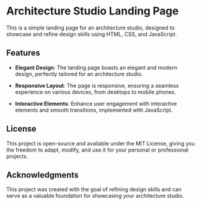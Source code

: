 # Architecture Studio Landing Page

This is a simple landing page for an architecture studio, designed to showcase and refine design skills using HTML, CSS, and JavaScript.

## Features

- **Elegant Design**: The landing page boasts an elegant and modern design, perfectly tailored for an architecture studio.

- **Responsive Layout**: The page is responsive, ensuring a seamless experience on various devices, from desktops to mobile phones.

- **Interactive Elements**: Enhance user engagement with interactive elements and smooth transitions, implemented with JavaScript.


## License

This project is open-source and available under the MIT License, giving you the freedom to adapt, modify, and use it for your personal or professional projects.

## Acknowledgments

This project was created with the goal of refining design skills and can serve as a valuable foundation for showcasing your architecture studio. 
